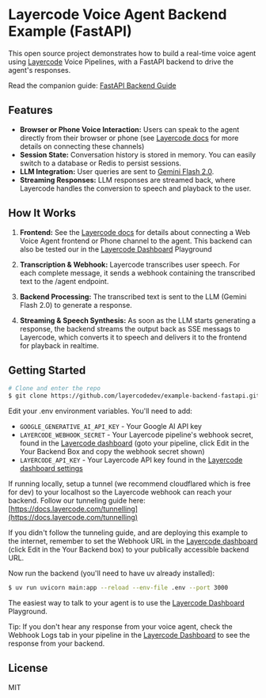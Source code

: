# Layercode Voice Agent Backend Example (FastAPI)

This open source project demonstrates how to build a real-time voice agent using [Layercode](https://layercode.com) Voice Pipelines, with a FastAPI backend to drive the agent's responses.

Read the companion guide: [FastAPI Backend Guide](https://docs.layercode.com/backend-guides/fastapi)

## Features

- **Browser or Phone Voice Interaction:** Users can speak to the agent directly from their browser or phone (see [Layercode docs](https://docs.layercode.com) for more details on connecting these channels)
- **Session State:** Conversation history is stored in memory. You can easily switch to a database or Redis to persist sessions.
- **LLM Integration:** User queries are sent to [Gemini Flash 2.0](https://ai.google.dev/gemini-api/docs/models/gemini).
- **Streaming Responses:** LLM responses are streamed back, where Layercode handles the conversion to speech and playback to the user.

## How It Works

1. **Frontend:**
   See the [Layercode docs](https://docs.layercode.com) for details about connecting a Web Voice Agent frontend or Phone channel to the agent. This backend can also be tested our in the [Layercode Dashboard](https://dash.layercode.com) Playground

2. **Transcription & Webhook:**
   Layercode transcribes user speech. For each complete message, it sends a webhook containing the transcribed text to the /agent endpoint.

3. **Backend Processing:**
   The transcribed text is sent to the LLM (Gemini Flash 2.0) to generate a response.

4. **Streaming & Speech Synthesis:**
   As soon as the LLM starts generating a response, the backend streams the output back as SSE messags to Layercode, which converts it to speech and delivers it to the frontend for playback in realtime.

## Getting Started

```bash
# Clone and enter the repo
$ git clone https://github.com/layercodedev/example-backend-fastapi.git && cd example-backend-fastapi
```

Edit your .env environment variables. You'll need to add:

- `GOOGLE_GENERATIVE_AI_API_KEY` - Your Google AI API key
- `LAYERCODE_WEBHOOK_SECRET` - Your Layercode pipeline's webhook secret, found in the [Layercode dashboard](https://dash.layercode.com) (goto your pipeline, click Edit in the Your Backend Box and copy the webhook secret shown)
- `LAYERCODE_API_KEY` - Your Layercode API key found in the [Layercode dashboard settings](https://dash.layercode.com/settings)

If running locally, setup a tunnel (we recommend cloudflared which is free for dev) to your localhost so the Layercode webhook can reach your backend. Follow our tunneling guide here: [https://docs.layercode.com/tunnelling](https://docs.layercode.com/tunnelling)

If you didn't follow the tunneling guide, and are deploying this example to the internet, remember to set the Webhook URL in the [Layercode dashboard](https://dash.layercode.com/) (click Edit in the Your Backend box) to your publically accessible backend URL.

Now run the backend (you'll need to have uv already installed):

```bash
$ uv run uvicorn main:app --reload --env-file .env --port 3000
```

The easiest way to talk to your agent is to use the [Layercode Dashboard](https://dash.layercode.com) Playground.

Tip: If you don't hear any response from your voice agent, check the Webhook Logs tab in your pipeline in the [Layercode Dashboard](https://dash.layercode.com/) to see the response from your backend.

## License

MIT
